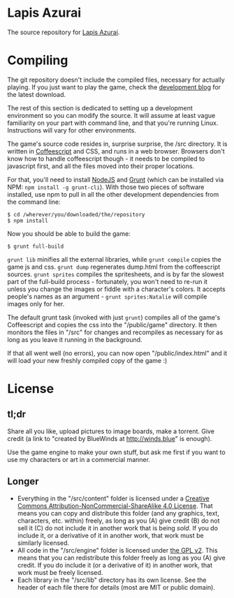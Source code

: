 Lapis Azurai
===========

The source repository for [Lapis Azurai][0].

# Compiling
The git repository doesn't include the compiled files, necessary for actually playing. If you just want to play the game, check the [development blog][1] for the latest download.

The rest of this section is dedicated to setting up a development environment so you can modify the source. It will assume at least vague familiarity on your part with command line, and that you're running Linux. Instructions will vary for other environments.

The game's source code resides in, surprise surprise, the /src directory. It is written in [Coffeescript][2] and CSS, and runs in a web browser. Browsers don't know how to handle coffeescript though - it needs to be compiled to javascript first, and all the files moved into their proper locations.

For that, you'll need to install [NodeJS][3] and [Grunt][4] (which can be installed via NPM: `npm install -g grunt-cli`). With those two pieces of software installed, use npm to pull in all the other development dependencies from the command line:

```
$ cd /wherever/you/downloaded/the/repository
$ npm install
```

Now you should be able to build the game:

```
$ grunt full-build
```

`grunt lib` minifies all the external libraries, while `grunt compile` copies the game js and css. `grunt dump` regenerates dump.html from the coffeescript sources. `grunt sprites` compiles the spritesheets, and is by far the slowest part of the full-build process - fortunately, you won't need to re-run it unless you change the images or fiddle with a character's colors. It accepts people's names as an argument - `grunt sprites:Natalie` will compile images only for her.

The default grunt task (invoked with just `grunt`) compiles all of the game's Coffeescript and copies the css into the "/public/game" directory. It then monitors the files in "/src" for changes and recompiles as necessary for as long as you leave it running in the background.

If that all went well (no errors), you can now open "/public/index.html" and it will load your new freshly compiled copy of the game :)

# License

## tl;dr
Share all you like, upload pictures to image boards, make a torrent. Give credit (a link to "created by BlueWinds at http://winds.blue" is enough).

Use the game engine to make your own stuff, but ask me first if you want to use my characters or art in a commercial manner.

## Longer
* Everything in the "/src/content" folder is licensed under a [Creative Commons Attribution-NonCommercial-ShareAlike 4.0 License][5].
  That means you can copy and distribute this folder (and any graphics, text, characters, etc. within) freely, as long as you (A) give credit (B) do not sell it (C) do not include it in another work that is being *sold*.
  If you do include it, or a derivative of it in another work, that work must be similarly licensed.
* All code in the "/src/engine" folder is licensed under [the GPL v2][6].
  This means that you can redistribute this folder freely as long as you (A) give credit.
  If you do include it (or a derivative of it) in another work, that work must be freely licensed.
* Each library in the "/src/lib" directory has its own license. See the header of each file there for details (most are MIT or public domain).


[0]: http://winds.blue/about/
[1]: http://winds.blue/
[2]: http://coffeescript.org/
[3]: http://nodejs.org/
[4]: http://gruntjs.com/
[5]: http://creativecommons.org/licenses/by-nc-sa/4.0/
[6]: http://www.gnu.org/licenses/gpl.txt
